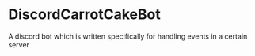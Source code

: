 # DiscordCarrotCakeBot

A discord bot which is written specifically for handling events in a certain server
